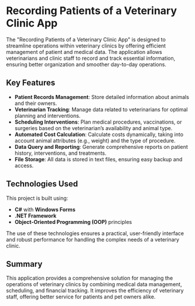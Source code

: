 # Recording Patients of a Veterinary Clinic App

The "Recording Patients of a Veterinary Clinic App" is designed to streamline operations within veterinary clinics by offering efficient management of patient and medical data. The application allows veterinarians and clinic staff to record and track essential information, ensuring better organization and smoother day-to-day operations.

## Key Features

- **Patient Records Management**: Store detailed information about animals and their owners.
- **Veterinarian Tracking**: Manage data related to veterinarians for optimal planning and interventions.
- **Scheduling Interventions**: Plan medical procedures, vaccinations, or surgeries based on the veterinarian’s availability and animal type.
- **Automated Cost Calculation**: Calculate costs dynamically, taking into account animal attributes (e.g., weight) and the type of procedure.
- **Data Query and Reporting**: Generate comprehensive reports on patient history, interventions, and treatments.
- **File Storage**: All data is stored in text files, ensuring easy backup and access.

## Technologies Used

This project is built using:
- **C#** with **Windows Forms**  
- **.NET Framework**  
- **Object-Oriented Programming (OOP)** principles  

The use of these technologies ensures a practical, user-friendly interface and robust performance for handling the complex needs of a veterinary clinic.  

## Summary

This application provides a comprehensive solution for managing the operations of veterinary clinics by combining medical data management, scheduling, and financial tracking. It improves the efficiency of veterinary staff, offering better service for patients and pet owners alike.
